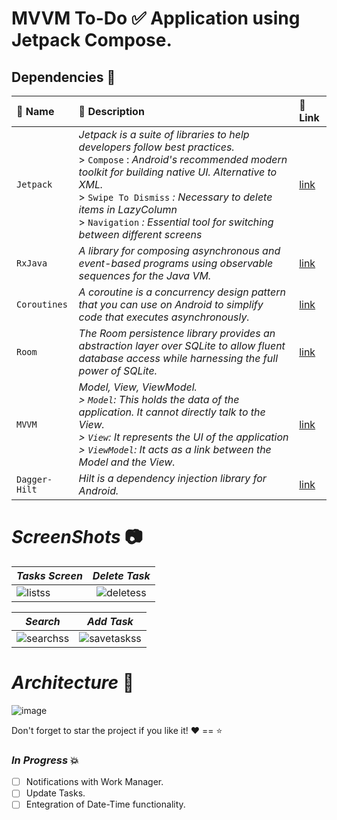 
# MVVM To-Do :white_check_mark: Application using Jetpack Compose.


##  Dependencies :high_brightness:


| :key: Name      | :book: Description | :link: Link    |
| :---        |    :----   |          :--- |
| `Jetpack`      |_Jetpack is a suite of libraries to help developers follow best practices._ <br/> > `Compose` : _Android's recommended modern toolkit for building native UI. Alternative to XML._ <br/> > `Swipe To Dismiss` _: Necessary to delete items in LazyColumn_<br/> > `Navigation` _: Essential tool for switching between different screens_| [link](https://developer.android.com/jetpack/compose/tutorial)   |
| `RxJava`       |    _A library for composing asynchronous and event-based programs using observable sequences for the Java VM._|[link](https://github.com/ReactiveX/RxJava) |
| `Coroutines`|   _A coroutine is a concurrency design pattern that you can use on Android to simplify code that executes asynchronously._|[link](https://developer.android.com/kotlin/coroutines#:~:text=A%20coroutine%20is%20a%20concurrency,established%20concepts%20from%20other%20languages.) |
| `Room`   |_The Room persistence library provides an abstraction layer over SQLite to allow fluent database access while harnessing the full power of SQLite._|[link](https://developer.android.com/training/data-storage/room)|
| `MVVM`  |_Model, View, ViewModel.<br/> > `Model`: This holds the data of the application. It cannot directly talk to the View.<br/> > `View`: It represents the UI of the application <br/> > `ViewModel`: It acts as a link between the Model and the View._|[link](https://www.digitalocean.com/community/tutorials/android-mvvm-design-pattern) |
| `Dagger-Hilt` |_Hilt is a dependency injection library for Android._|[link](https://developer.android.com/training/dependency-injection/hilt-android)|


#  _ScreenShots_  :camera:

|  _Tasks Screen_  |      _Delete Task_      | 
|----------|:-------------:|
| ![listss](https://user-images.githubusercontent.com/75504778/230777735-991539e3-d328-415b-adcb-b5e0594447c9.png) |  ![deletess](https://user-images.githubusercontent.com/75504778/230777784-8e1727d0-86b9-4f3d-bcb1-e31fa21813fd.png) |

|  _Search_ |      _Add Task_      |  
|----------|:-------------:|
| ![searchss](https://user-images.githubusercontent.com/75504778/230777829-285084b5-9a41-4d60-9f75-bb4026062537.png) |  ![savetaskss](https://user-images.githubusercontent.com/75504778/230777896-66f1a05f-755d-4ea3-84f7-98eaec2a61e2.png) |


#  _Architecture_  :bank:

![image](https://user-images.githubusercontent.com/75504778/230778053-9c635eef-5f8f-4f0e-832a-185adfdd6afa.png)


Don't forget to star the project if you like it!  :heart: ==  :star:


###   _In Progress_ :boom:
- [ ] Notifications with Work Manager.
- [ ] Update Tasks.
- [ ] Entegration of Date-Time functionality.
